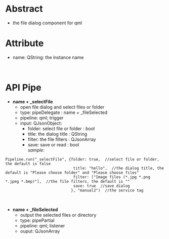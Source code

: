 # Abstract
* the file dialog component for qml  

# Attribute
* name: QString: the instance name  
</br>

# API Pipe
* **name + _selectFile**  
    - open file dialog and select files or folder  
    - type: pipeDelegate : name + _fileSelected  
    - pipeline: qml; trigger  
    - input: QJsonObject:  
        - folder: select file or folder : bool  
        - title: the dialog title : QString  
        - filter: the file filters : QJsonArray  
        - save: save or read : bool  
_sample_:  
```
Pipeline.run("_selectFile", {folder: true,  //select file or folder, the default is false
                              title: "hello",  //the dialog title, the default is "Please choose folder" and "Please choose files"
                              filter: ["Image files (*.jpg *.png *.jpeg *.bmp)"],  //the file filters, the default is ""
                              save: true  //save dialog
                             }, "manual2")  //the service tag
```  
</br>

* **name + _fileSelected**  
    - output the selected files or directory  
    - type: pipePartial  
    - pipeline: qml; listener  
    - ouput: QJsonArray  
</br>